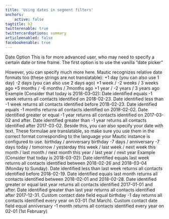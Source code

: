 ```yaml
---
title: 'Using dates in segment filters'
anchors:
    active: false
tagtitle: h2
twitterenable: true
twittercardoptions: summary
articleenabled: false
facebookenable: true
---
```


Date Option
This is for more advanced user, who may need to specify a certain date or time frame. The first option is to use the vanilla “date picker”



However, you can specify much more here. Mautic recognizes relative date formats too (these strings are not translatable):
+1 day (you can also use 1 day)
-2 days (you can also use 2 days ago)
+1 week / -2 weeks / 3 weeks ago
+5 months / -6 months / 7months ago
+1 year / -2 years / 3 years ago
Example (Consider that today is 2018-03-02):
Date identified equals -1 week returns all contacts identified on 2018-02-23.
Date identified less than -1 week returns all contacts identified before 2018-02-23.
Date identified equals -1 months returns all contacts identified on 2018-02-02.
Date identified greater or equal -1 year returns all contacts identified on 2017-03-02 and after.
Date identified greater than -1 year returns all contacts identified after 2017-03-02.
Beside this, you can also specify your date with text. These formulae are translatable, so make sure you use them in the correct format corresponding to the language your Mautic instance is configured to use.
birthday / anniversary
birthday -7 days / anniversary -7 days
today / tomorrow / yesterday
this week / last week / next week
this month / last month / next month
this year / last year / next year
Example (Consider that today is 2018-03-02):
Date identified equals last week returns all contacts identified between 2018-02-26 and 2018-03-04 (Monday to Sunday).
Date identified less than last week returns all contacts identified before 2018-02-19.
Date identified equals last month returns all contacts identified between 2018-02-01 and 2018-02-28.
Date identified greater or equal last year returns all contacts identified 2017-01-01 and after.
Date identified greater than last year returns all contacts identified after 2017-12-31.
Custom contact date field equal birthday -1 day returns all contacts identified every year on 03-01 (1st March).
Custom contact date field equal anniversary -1 month returns all contacts identified every year on 02-01 (1st February)